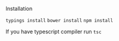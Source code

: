 Installation

``typings install``
``bower install``
``npm install``

If you have typescript compiler run ``tsc``
